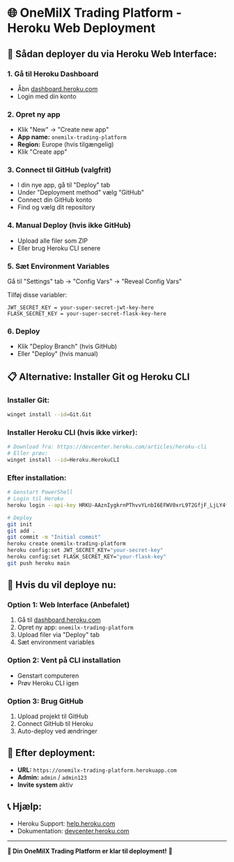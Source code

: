# 🌐 OneMilX Trading Platform - Heroku Web Deployment

## 🚀 **Sådan deployer du via Heroku Web Interface:**

### **1. Gå til Heroku Dashboard**
- Åbn [dashboard.heroku.com](https://dashboard.heroku.com)
- Login med din konto

### **2. Opret ny app**
- Klik "New" → "Create new app"
- **App name:** `onemilx-trading-platform`
- **Region:** Europe (hvis tilgængelig)
- Klik "Create app"

### **3. Connect til GitHub (valgfrit)**
- I din nye app, gå til "Deploy" tab
- Under "Deployment method" vælg "GitHub"
- Connect din GitHub konto
- Find og vælg dit repository

### **4. Manual Deploy (hvis ikke GitHub)**
- Upload alle filer som ZIP
- Eller brug Heroku CLI senere

### **5. Sæt Environment Variables**
Gå til "Settings" tab → "Config Vars" → "Reveal Config Vars"

Tilføj disse variabler:
```
JWT_SECRET_KEY = your-super-secret-jwt-key-here
FLASK_SECRET_KEY = your-super-secret-flask-key-here
```

### **6. Deploy**
- Klik "Deploy Branch" (hvis GitHub)
- Eller "Deploy" (hvis manual)

## 📋 **Alternative: Installer Git og Heroku CLI**

### **Installer Git:**
```bash
winget install --id=Git.Git
```

### **Installer Heroku CLI (hvis ikke virker):**
```bash
# Download fra: https://devcenter.heroku.com/articles/heroku-cli
# Eller prøv:
winget install --id=Heroku.HerokuCLI
```

### **Efter installation:**
```bash
# Genstart PowerShell
# Login til Heroku
heroku login --api-key HRKU-AAznIygkrnPThvvYLnbI6EFWV0xrL9T2GfjF_LjLY4fA_____wnJnx-JPsF2

# Deploy
git init
git add .
git commit -m "Initial commit"
heroku create onemilx-trading-platform
heroku config:set JWT_SECRET_KEY="your-secret-key"
heroku config:set FLASK_SECRET_KEY="your-flask-key"
git push heroku main
```

## 🔧 **Hvis du vil deploye nu:**

### **Option 1: Web Interface (Anbefalet)**
1. Gå til [dashboard.heroku.com](https://dashboard.heroku.com)
2. Opret ny app: `onemilx-trading-platform`
3. Upload filer via "Deploy" tab
4. Sæt environment variables

### **Option 2: Vent på CLI installation**
- Genstart computeren
- Prøv Heroku CLI igen

### **Option 3: Brug GitHub**
1. Upload projekt til GitHub
2. Connect GitHub til Heroku
3. Auto-deploy ved ændringer

## 🎯 **Efter deployment:**
- **URL:** `https://onemilx-trading-platform.herokuapp.com`
- **Admin:** `admin` / `admin123`
- **Invite system** aktiv

## 📞 **Hjælp:**
- Heroku Support: [help.heroku.com](https://help.heroku.com)
- Dokumentation: [devcenter.heroku.com](https://devcenter.heroku.com)

---

**🚀 Din OneMilX Trading Platform er klar til deployment!** 🎯 